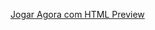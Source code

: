 [Jogar Agora com HTML Preview](http://htmlpreview.github.io/?https://github.com/MikaelOliveiraDev/tic-tac-toe-2/blob/main/index.html)

